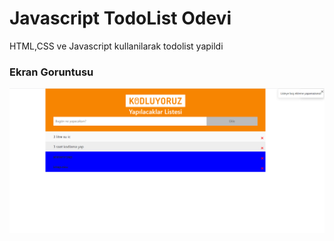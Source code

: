 # Javascript TodoList Odevi

HTML,CSS ve Javascript kullanilarak todolist yapildi

### Ekran Goruntusu

![](e11.png)